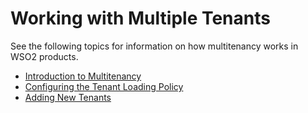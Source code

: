# Working with Multiple Tenants

See the following topics for information on how multitenancy works in
WSO2 products.

-   [Introduction to Multitenancy](_Introduction_to_Multitenancy_)
-   [Configuring the Tenant Loading
    Policy](_Configuring_the_Tenant_Loading_Policy_)
-   [Adding New Tenants](_Adding_New_Tenants_)
